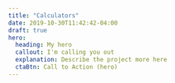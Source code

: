 ```yaml
---
title: "Calculators"
date: 2019-10-30T11:42:42-04:00
draft: true
hero:
  heading: My hero
  callout: I'm calling you out
  explanation: Describe the project more here
  ctaBtn: Call to Action (hero)
---
```

